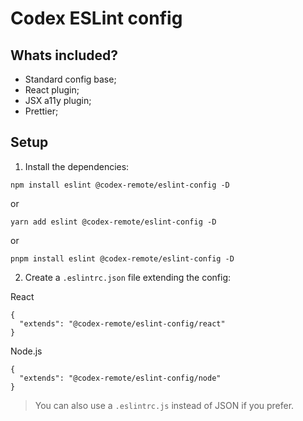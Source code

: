 # Codex ESLint config

## Whats included?

- Standard config base;
- React plugin;
- JSX a11y plugin;
- Prettier;

## Setup

1. Install the dependencies:
```
npm install eslint @codex-remote/eslint-config -D
```
or

```
yarn add eslint @codex-remote/eslint-config -D
```
or

```
pnpm install eslint @codex-remote/eslint-config -D
```

2. Create a `.eslintrc.json` file extending the config:

React
```
{
  "extends": "@codex-remote/eslint-config/react"
}
```

Node.js
```
{
  "extends": "@codex-remote/eslint-config/node"
}
```

> You can also use a `.eslintrc.js` instead of JSON if you prefer.